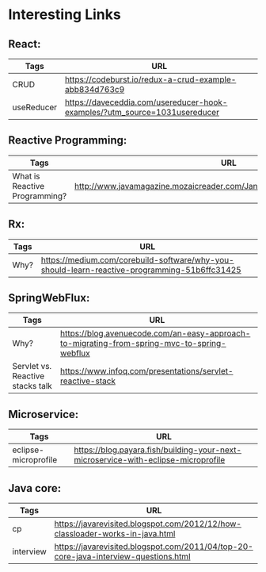 # Interesting Links

## React:

| Tags | URL |
| ------ | ------ |
| CRUD | https://codeburst.io/redux-a-crud-example-abb834d763c9 |
| useReducer | https://daveceddia.com/usereducer-hook-examples/?utm_source=1031usereducer |

## Reactive Programming:

| Tags | URL |
| ------ | ------ |
| What is Reactive Programming? | http://www.javamagazine.mozaicreader.com/JanFeb2018#&pageSet=15&page=0 |


## Rx:

| Tags | URL |
| ------ | ------ |
| Why? | https://medium.com/corebuild-software/why-you-should-learn-reactive-programming-51b6ffc31425 |

## SpringWebFlux:
| Tags | URL |
| ------ | ------ |
| Why? | https://blog.avenuecode.com/an-easy-approach-to-migrating-from-spring-mvc-to-spring-webflux |
| Servlet vs. Reactive stacks talk | https://www.infoq.com/presentations/servlet-reactive-stack |

## Microservice:
| Tags | URL |
| ------ | ------ |
| eclipse-microprofile | https://blog.payara.fish/building-your-next-microservice-with-eclipse-microprofile |

## Java core:
| Tags | URL |
| ------ | ------ |
| cp | https://javarevisited.blogspot.com/2012/12/how-classloader-works-in-java.html |
| interview | https://javarevisited.blogspot.com/2011/04/top-20-core-java-interview-questions.html






